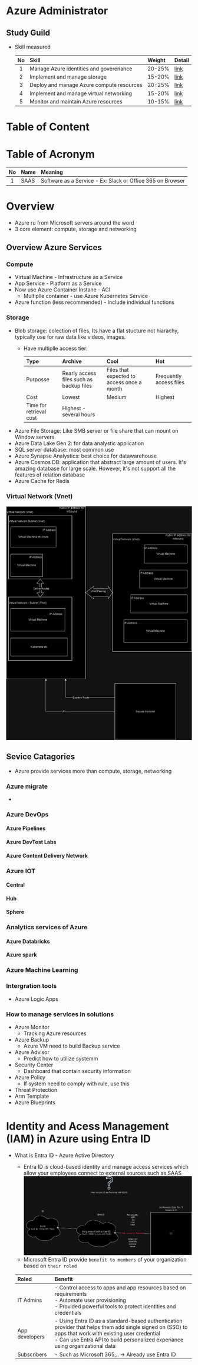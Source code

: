 # Azure Administrator 
## Study Guild
- Skill measured

    |No|Skill|Weight|Detail|
    |:-:|:-|:-|:-|
    |1|Manage Azure identities and goverenance|20-25%|[link](https://learn.microsoft.com/en-us/credentials/certifications/resources/study-guides/az-104#manage-azure-identities-and-governance-2025)|
    |2|Implement and manage storage|15-20%|[link](https://learn.microsoft.com/en-us/credentials/certifications/resources/study-guides/az-104#implement-and-manage-storage-1520)|
    |3|Deploy and manage Azure compute resources|20-25%|[link](https://learn.microsoft.com/en-us/credentials/certifications/resources/study-guides/az-104#deploy-and-manage-azure-compute-resources-2025)|
    |4|Implement and manage virtual networking|15-20%|[link](https://learn.microsoft.com/en-us/credentials/certifications/resources/study-guides/az-104#implement-and-manage-virtual-networking-1520)|
    |5| Monitor and maintain Azure resources|10-15%|[link](https://learn.microsoft.com/en-us/credentials/certifications/resources/study-guides/az-104#monitor-and-maintain-azure-resources-1015)|


# Table of Content
# Table of Acronym
|No|Name|Meaning|
|:-:|:-|:-|
|1|SAAS|Software as a Service - Ex: Slack or Office 365 on Browser|

# Overview
- Azure ru from Microsoft servers around the word
- 3 core element: compute, storage and networking
## Overview Azure Services
### Compute
- Virtual Machine - Infrastructure as a Service
- App Service - Platform as a Service
- Now use Azure Container Instane - ACI
    - Multiplle container - use Azure Kubernetes Service
- Azure function (less recommended) - Include individual functions
### Storage
- Blob storage: colection of files, Its have a flat stucture not hiarachy, typically use for raw data like videos, images.
    - Have multiplle access tier:

        |Type|Archive|Cool|Hot|
        |:-|:-|:-|:-|
        |Purposse|Rearly access files such as backup files|Files that expected to access once a month|Frequently access files|
        |Cost|Lowest|Medium|Highest|
        |Time for retrieval cost|Highest - several hours||
- Azure File Storage: Like SMB server or file share that can mount on Window servers
- Azure Data Lake Gen 2: for data analystic application
- SQL server database: most common use
- Azure Synapse Analystics: best choice for datawarehouse
- Azure Cosmos DB: application that abstract large amount of users. It's amazing database for large scale. However, it's not support all the features of relation database
- Azure Cache for Redis 
### Virtual Network (Vnet)
![Networking](./Pictures/AzureNetWorking.png "Networking")

## Sevice Catagories
- Azure provide services more than compute, storage, networking
### Azure migrate
- 
### Azure DevOps
#### Azure Pipelines
#### Azure DevTest Labs
#### Azure Content Delivery Network
### Azure IOT 
#### Central 
#### Hub
#### Sphere
### Analytics services of Azure
#### Azure Databricks
#### Azure spark
### Azure Machine Learning
### Intergration tools
- Azure Logic Apps

### How to manage services in solutions
- Azure Monitor
    - Tracking Azure resources
- Azure Backup 
    - Azure VM need to build Backup service
- Azure Advisor
    - Predict how to utilize systemm
- Security Center
    - Dashboard that contain security information
- Azure Policy
    -   If system need to comply with rule, use this
- Threat Protection
- Arm Template
- Azure Blueprints

# Identity and Acess Management (IAM) in Azure using Entra ID
- What is Entra ID - Azure Active Directory
    - Entra ID is cloud-based identity and manage access services which allow your employees connect to external sources such as SAAS
![EntraID Concept](/Azure/AzureAdministratorAssociate/Pictures/AzureEntraIDConcept.png)
    - Microsoft Entra ID provide ``benefit to members`` of your organization based on ``their roled``

    |Roled|Benefit|
    |:-|:-|
    |IT Admins|- Control access to apps and app resources based on requirements <br> - Automate user provisioning <br> - Provided powerful tools to protect identities and credentials|
    |App developers|- Using Entra ID as a standard-based authentication provider that helps them add single signed on (SSO) to apps that work with existing user credential <br> - Can use Entra API to build personalized experiance using organizational data|
    |Subscribers|- Such as Microsoft 365,.. -> Already use Entra ID|